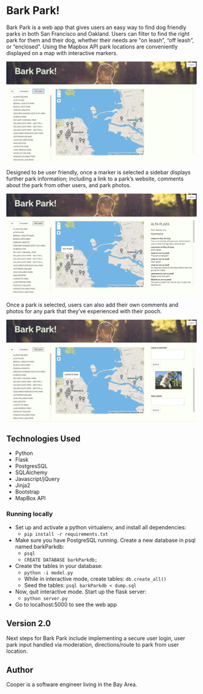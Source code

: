 # Bark Park!
Bark Park is a web app that gives users an easy way to find dog friendly parks in both San Francisco and Oakland. Users can filter to find the right park for them and their dog, whether their needs are "on leash”, “off leash”, or “enclosed”. Using the Mapbox API park locations are conveniently displayed on a map with interactive markers. 


![Bark Park main](https://raw.githubusercontent.com/glasses4days/HB-Project/master/static/img/ss_2.png)

Designed to be user friendly, once a marker is selected a sidebar displays further park information; including a link to a park’s website, comments about the park from other users, and park photos.

![Bark Park park info](https://raw.githubusercontent.com/glasses4days/HB-Project/master/static/img/ss_3.png)

Once a park is selected, users can also add their own comments and photos for any park that they’ve experienced with their pooch.

![Bark Park add comment or photo](https://raw.githubusercontent.com/glasses4days/HB-Project/master/static/img/ss_4.png)

## <a name="technologiesused"></a>Technologies Used

* Python
* Flask
* PostgresSQL
* SQLAlchemy
* Javascript/jQuery
* Jinja2
* Bootstrap
* MapBox API

### Running locally

  * Set up and activate a python virtualenv, and install all dependencies:
    * `pip install -r requirements.txt`
  * Make sure you have PostgreSQL running. Create a new database in psql named barkParkdb:
	* `psql`
  	* `CREATE DATABASE barkParkdb;`
  * Create the tables in your database:
    * `python -i model.py`
    * While in interactive mode, create tables: `db.create_all()`
    * Seed the tables: `psql barkParkdb < dump.sql`
  * Now, quit interactive mode. Start up the flask server:
    * `python server.py`
  * Go to localhost:5000 to see the web app

## <a name="v2"></a>Version 2.0
Next steps for Bark Park include implementing a secure user login, user park input handled via moderation, directions/route to park from user location.

## <a name="author"></a>Author
Cooper is a software engineer living in the Bay Area.
